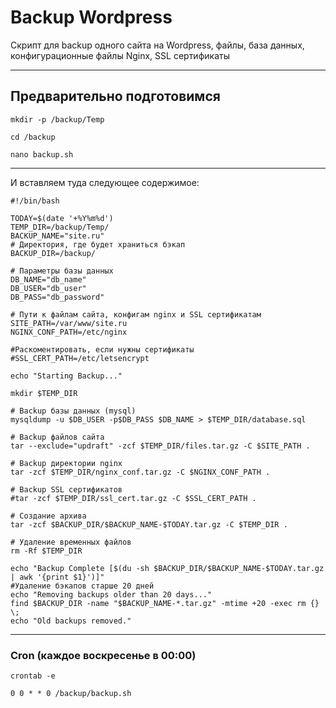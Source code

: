 # Backup Wordpress
Скрипт для backup одного сайта на Wordpress, файлы, база данных, конфигурационные файлы Nginx, SSL сертификаты

---

## Предварительно подготовимся

`mkdir -p /backup/Temp`

`cd /backup`

`nano backup.sh`

---

И вставляем туда следующее содержимое:

```
#!/bin/bash

TODAY=$(date '+%Y%m%d')
TEMP_DIR=/backup/Temp/
BACKUP_NAME="site.ru"
# Директория, где будет храниться бэкап
BACKUP_DIR=/backup/

# Параметры базы данных
DB_NAME="db_name"
DB_USER="db_user"
DB_PASS="db_password"

# Пути к файлам сайта, конфигам nginx и SSL сертификатам
SITE_PATH=/var/www/site.ru
NGINX_CONF_PATH=/etc/nginx

#Раскоментировать, если нужны сертификаты
#SSL_CERT_PATH=/etc/letsencrypt

echo "Starting Backup..."

mkdir $TEMP_DIR

# Backup базы данных (mysql)
mysqldump -u $DB_USER -p$DB_PASS $DB_NAME > $TEMP_DIR/database.sql

# Backup файлов сайта
tar --exclude="updraft" -zcf $TEMP_DIR/files.tar.gz -C $SITE_PATH .

# Backup директории nginx
tar -zcf $TEMP_DIR/nginx_conf.tar.gz -C $NGINX_CONF_PATH .

# Backup SSL сертификатов
#tar -zcf $TEMP_DIR/ssl_cert.tar.gz -C $SSL_CERT_PATH .

# Создание архива
tar -zcf $BACKUP_DIR/$BACKUP_NAME-$TODAY.tar.gz -C $TEMP_DIR .

# Удаление временных файлов
rm -Rf $TEMP_DIR

echo "Backup Complete [$(du -sh $BACKUP_DIR/$BACKUP_NAME-$TODAY.tar.gz | awk '{print $1}')]"
#Удаление бэкапов старше 20 дней
echo "Removing backups older than 20 days..."
find $BACKUP_DIR -name "$BACKUP_NAME-*.tar.gz" -mtime +20 -exec rm {} \;
echo "Old backups removed."
```

---
### Cron (каждое воскресенье в 00:00)

`crontab -e`

`0 0 * * 0 /backup/backup.sh`
